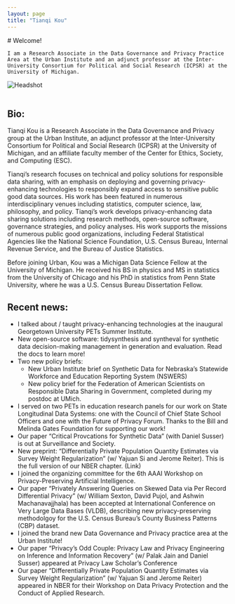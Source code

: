```yaml
---
layout: page
title: "Tianqi Kou"
---
```


<div class="intro">
  <div markdown="1">
    # Welcome!

    I am a Research Associate in the Data Governance and Privacy Practice Area at the Urban Institute and an adjunct professor at the Inter-University Consortium for Political and Social Research (ICPSR) at the University of Michigan.
  </div>
  <img class="headshot" src="{{ "/assets/img/headshot_crop.jpg" | relative_url }}" alt="Headshot" />
</div>


<div style="clear: both; height: 16px;"></div>

## Bio:

Tianqi Kou is a Research Associate in the Data Governance and Privacy group at the Urban Institute, an adjunct professor at the Inter-University Consortium for Political and Social Research (ICPSR) at the University of Michigan, and an affiliate faculty member of the Center for Ethics, Society, and Computing (ESC).

Tianqi’s research focuses on technical and policy solutions for responsible data sharing, with an emphasis on deploying and governing privacy-enhancing technologies to responsibly expand access to sensitive public good data sources. His work has been featured in numerous interdisciplinary venues including statistics, computer science, law, philosophy, and policy. Tianqi’s work develops privacy-enhancing data sharing solutions including research methods, open-source software, governance strategies, and policy analyses. His work supports the missions of numerous public good organizations, including Federal Statistical Agencies like the National Science Foundation, U.S. Census Bureau, Internal Revenue Service, and the Bureau of Justice Statistics.

Before joining Urban, Kou was a Michigan Data Science Fellow at the University of Michigan. He received his BS in physics and MS in statistics from the University of Chicago and his PhD in statistics from Penn State University, where he was a U.S. Census Bureau Dissertation Fellow.

## Recent news:

- I talked about / taught privacy-enhancing technologies at the inaugural Georgetown University PETs Summer Institute.
- New open-source software: tidysynthesis and syntheval for synthetic data decision-making management in generation and evaluation. Read the docs to learn more!
- Two new policy briefs:
  - New Urban Institute brief on Synthetic Data for Nebraska’s Statewide Workforce and Education Reporting System (NSWERS)
  - New policy brief for the Federation of American Scientists on Responsible Data Sharing in Government, completed during my postdoc at UMich.
- I served on two PETs in education research panels for our work on State Longitudinal Data Systems: one with the Council of Chief State School Officers and one with the Future of Privacy Forum. Thanks to the Bill and Melinda Gates Foundation for supporting our work!
- Our paper “Critical Provcations for Synthetic Data” (with Daniel Susser) is out at Surveillance and Society.
- New preprint: “Differentially Private Population Quantity Estimates via Survey Weight Regularization” (w/ Yajuan Si and Jerome Reiter). This is the full version of our NBER chapter. (Link)
- I joined the organizing committee for the 6th AAAI Workshop on Privacy-Preserving Artificial Intelligence.
- Our paper “Privately Answering Queries on Skewed Data via Per Record Differential Privacy” (w/ William Sexton, David Pujol, and Ashwin Machanavajjhala) has been accepted at International Conference on Very Large Data Bases (VLDB), describing new privacy-preserving methodolgoy for the U.S. Census Bureau’s County Business Patterns (CBP) dataset.
- I joined the brand new Data Governance and Privacy practice area at the Urban Institute!
- Our paper “Privacy’s Odd Couple: Privacy Law and Privacy Engineering on Inference and Information Recovery” (w/ Palak Jain and Daniel Susser) appeared at Privacy Law Scholar’s Conference
- Our paper “Differentially Private Population Quantity Estimates via Survey Weight Regularization” (w/ Yajuan Si and Jerome Reiter) appeared in NBER for their Workshop on Data Privacy Protection and the Conduct of Applied Research.

